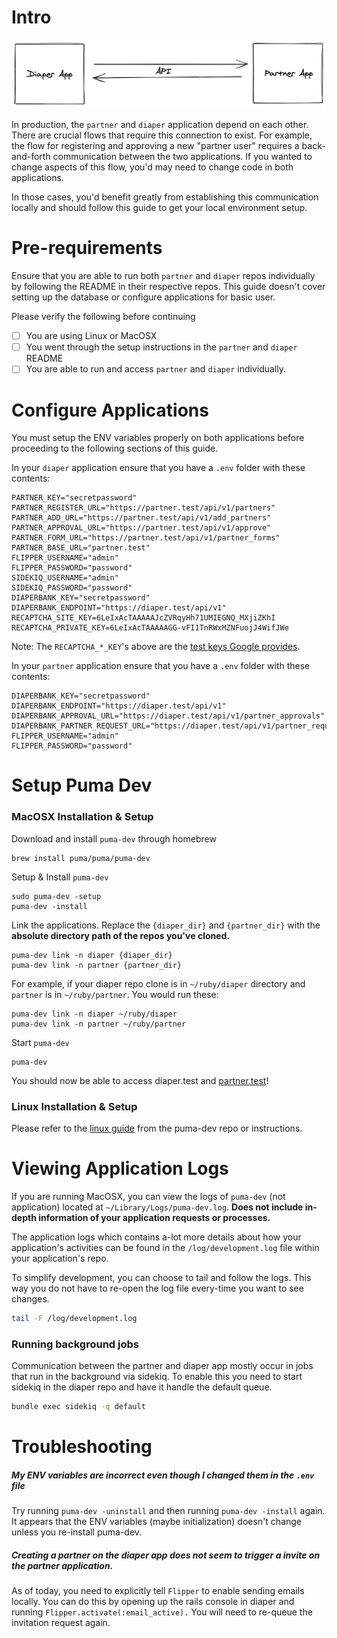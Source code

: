 # Intro

![Image Of Diaper & Partner App Connected Through API](/partner-and-diaper-connection-illustration.png)

In production, the `partner` and `diaper` application depend on each other. There are crucial  flows that require this connection to exist. For example, the flow for registering and approving a new "partner user" requires a back-and-forth communication between the two applications. If you wanted to change aspects of this flow, you'd may need to change code in both applications.

In those cases, you'd  benefit greatly from establishing this communication locally and should follow this guide to get your local environment setup.


# Pre-requirements

Ensure that you are able to run both `partner` and `diaper` repos individually by following the README in their respective repos. This guide doesn't cover setting up the database or configure applications for basic user.

Please verify the following before continuing

- [ ]  You are using Linux or MacOSX
- [ ]  You went through the setup instructions in the `partner` and `diaper` README
- [ ]  You are able to run and access `partner` and `diaper` individually.

# Configure Applications

You must setup the ENV variables properly on both applications before proceeding to the following sections of this guide.

In your `diaper` application ensure that you have a `.env` folder with these contents:
```
PARTNER_KEY="secretpassword"
PARTNER_REGISTER_URL="https://partner.test/api/v1/partners"
PARTNER_ADD_URL="https://partner.test/api/v1/add_partners"
PARTNER_APPROVAL_URL="https://partner.test/api/v1/approve"
PARTNER_FORM_URL="https://partner.test/api/v1/partner_forms"
PARTNER_BASE_URL="partner.test"
FLIPPER_USERNAME="admin"
FLIPPER_PASSWORD="password"
SIDEKIQ_USERNAME="admin"
SIDEKIQ_PASSWORD="password"
DIAPERBANK_KEY="secretpassword"
DIAPERBANK_ENDPOINT="https://diaper.test/api/v1"
RECAPTCHA_SITE_KEY=6LeIxAcTAAAAAJcZVRqyHh71UMIEGNQ_MXjiZKhI
RECAPTCHA_PRIVATE_KEY=6LeIxAcTAAAAAGG-vFI1TnRWxMZNFuojJ4WifJWe
```
Note: The `RECAPTCHA_*_KEY`'s above are the [test keys Google provides](https://developers.google.com/recaptcha/docs/faq#id-like-to-run-automated-tests-with-recaptcha.-what-should-i-do).

In your `partner` application ensure that you have a `.env` folder with these contents:
```
DIAPERBANK_KEY="secretpassword"
DIAPERBANK_ENDPOINT="https://diaper.test/api/v1"
DIAPERBANK_APPROVAL_URL="https://diaper.test/api/v1/partner_approvals"
DIAPERBANK_PARTNER_REQUEST_URL="https://diaper.test/api/v1/partner_requests"
FLIPPER_USERNAME="admin"
FLIPPER_PASSWORD="password"
```
# Setup Puma Dev

### MacOSX Installation & Setup

Download and install `puma-dev` through homebrew
```
brew install puma/puma/puma-dev
```
Setup & Install `puma-dev`
```
sudo puma-dev -setup
puma-dev -install
```

Link the applications. Replace the `{diaper_dir}` and `{partner_dir}` with the **absolute directory path of the repos you've cloned.**
```
puma-dev link -n diaper {diaper_dir}
puma-dev link -n partner {partner_dir}
```

 For example, if your diaper repo clone is in `~/ruby/diaper` directory and `partner` is in `~/ruby/partner`. You would run these:
```
puma-dev link -n diaper ~/ruby/diaper
puma-dev link -n partner ~/ruby/partner
```

Start `puma-dev`
```
puma-dev
```

You should now be able to access diaper.test and [partner.test](http://partner.test/)!

### Linux Installation & Setup

Please refer to the [linux guide]([https://github.com/puma/puma-dev#linux-support](https://github.com/puma/puma-dev#linux-support)) from the puma-dev repo or instructions.

# Viewing Application Logs

If you are running MacOSX, you can view the logs of `puma-dev` (not application) located at `~/Library/Logs/puma-dev.log`.  **Does not include in-depth information of your application requests or processes.**

The application logs which contains a-lot more details about how your application's activities can be found in the `/log/development.log` file within your application's repo.

To simplify development, you can choose to tail and follow the logs. This way you do not have to re-open the log file every-time you want to see changes.
```bash
tail -F /log/development.log
```

### Running background jobs

Communication between the partner and diaper app mostly occur in jobs that run in the background via sidekiq. To enable this you need to start sidekiq in the diaper repo and have it handle the default queue.
```bash
bundle exec sidekiq -q default
```
# Troubleshooting

#####  My ENV variables are incorrect even though I changed them in the `.env` file

Try running `puma-dev -uninstall` and then running `puma-dev -install` again. It appears that the ENV variables (maybe initialization) doesn't change unless you re-install puma-dev.

##### Creating a partner on the diaper app does not seem to trigger a invite on the partner application.
As of today, you need to explicitly tell `Flipper` to enable sending emails locally. You can do this by opening up the rails console in diaper and running `Flipper.activate(:email_active).` You will need to re-queue the invitation request again.
